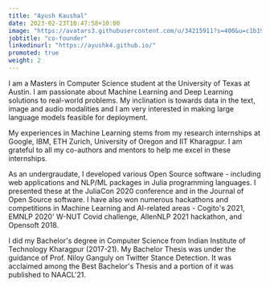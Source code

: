 ```yaml
---
title: "Ayush Kaushal"
date: 2023-02-23T10:47:58+10:00
image: "https://avatars3.githubusercontent.com/u/34215911?s=400&u=c1b19b8c083df088983c31dcb81bc92f39cacc00&v=4"
jobtitle: "co-founder"
linkedinurl: "https://ayushk4.github.io/"
promoted: true
weight: 2
---
```


I am a Masters in Computer Science student at the University of Texas at Austin. I am passionate about Machine Learning and Deep Learning solutions to real-world problems. My inclination is towards data in the text, image and audio modalities and I am very interested in making large language models feasible for deployment.

My experiences in Machine Learning stems from my research internships at Google, IBM, ETH Zurich, University of Oregon and IIT Kharagpur. I am grateful to all my co-authors and mentors to help me excel in these internships.

As an undergraudate, I developed various Open Source software - including web applications and NLP/ML packages in Julia programming languages. I presented these at the JuliaCon 2020 conference and in the Journal of Open Source software. I have also won numerous hackathons and competitions in Machine Learning and AI-related areas - Cogito's 2021, EMNLP 2020' W-NUT Covid challenge, AllenNLP 2021 hackathon, and Opensoft 2018.

I did my Bachelor's degree in Computer Science from Indian Institute of Technology Kharagpur (2017-21). My Bachelor Thesis was under the guidance of Prof. Niloy Ganguly on Twitter Stance Detection. It was acclaimed among the Best Bachelor's Thesis and a portion of it was published to NAACL'21.
